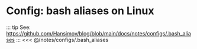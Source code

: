 # Config: bash aliases on Linux

::: tip See: https://github.com/Hansimov/blog/blob/main/docs/notes/configs/.bash_aliases
:::
<<< @/notes/configs/.bash_aliases
